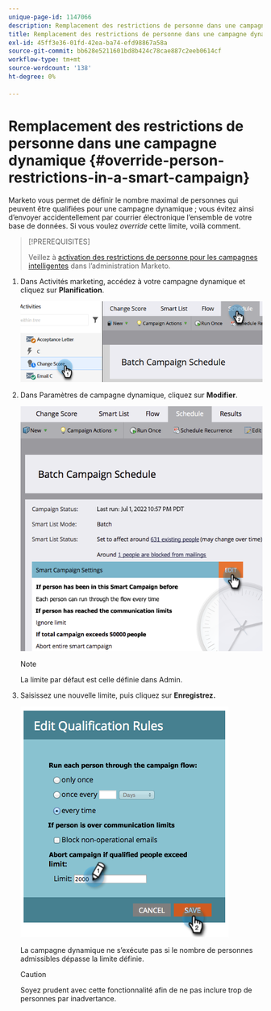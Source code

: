 ```yaml
---
unique-page-id: 1147066
description: Remplacement des restrictions de personne dans une campagne dynamique - Documents Marketo - Documentation du produit
title: Remplacement des restrictions de personne dans une campagne dynamique
exl-id: 45ff3e36-01fd-42ea-ba74-efd98867a58a
source-git-commit: bb628e5211601bd8b424c78cae887c2eeb0614cf
workflow-type: tm+mt
source-wordcount: '138'
ht-degree: 0%

---
```


# Remplacement des restrictions de personne dans une campagne dynamique {#override-person-restrictions-in-a-smart-campaign}

Marketo vous permet de définir le nombre maximal de personnes qui peuvent être qualifiées pour une campagne dynamique ; vous évitez ainsi d’envoyer accidentellement par courrier électronique l’ensemble de votre base de données. Si vous voulez _override_ cette limite, voilà comment.

>[!PREREQUISITES]
>
>Veillez à [activation des restrictions de personne pour les campagnes intelligentes](/help/marketo/product-docs/administration/email-setup/enable-person-restrictions-for-smart-campaigns.md) dans l’administration Marketo.

1. Dans Activités marketing, accédez à votre campagne dynamique et cliquez sur **Planification**.

   ![](assets/override-person-restrictions-in-a-smart-campaign-1.png)

1. Dans Paramètres de campagne dynamique, cliquez sur **Modifier**.

   ![](assets/override-person-restrictions-in-a-smart-campaign-2.png)

   >[!NOTE]
   >
   >La limite par défaut est celle définie dans Admin.

1. Saisissez une nouvelle limite, puis cliquez sur **Enregistrez.**

   ![](assets/override-person-restrictions-in-a-smart-campaign-3.png)

   La campagne dynamique ne s’exécute pas si le nombre de personnes admissibles dépasse la limite définie.

   >[!CAUTION]
   >
   >Soyez prudent avec cette fonctionnalité afin de ne pas inclure trop de personnes par inadvertance.
